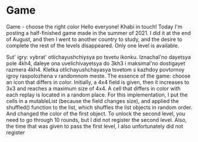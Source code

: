 # Game
Game - choose the right color 
Hello everyone! Khabi in touch!
Today I'm posting a half-finished game made in the summer of 2021. I did it at the end of August, and then I went to another country to study,
and the desire to complete the rest of the levels disappeared. Only one level is available.

Sut' igry: vybrat' otlichayushchiysya po tsvetu ikonku. Iznachal'no dayetsya pole 4kh4, daleye ona uvelichivayetsya do 3kh3 i maksimal'no dostigayet razmera 4kh4. Kletka otlichayushchayasya tsvetom s kazhdoy povtornoy igroy raspolozhena v randomnom meste.
The essence of the game: choose an icon that differs in color. Initially, a 4x4 field is given, then it increases to 3x3 and reaches a maximum size of 4x4. A cell that differs in color with each replay is located in a random place.
For this implementation, I put the cells in a mutableList (because the field changes size), and applied the shuffled() function to the list, 
which shuffles the list objects in random order. And changed the color of the first object.
To unlock the second level, you need to go through 10 rounds, but I did not register the second level. Also, the time that was given to pass the first level, I also unfortunately did not register
